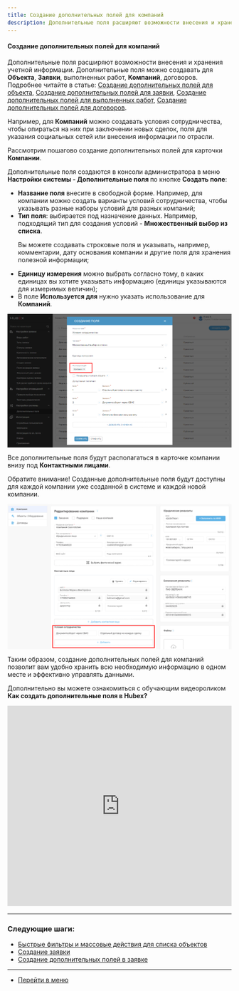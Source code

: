 ```yaml
---
title: Создание дополнительных полей для компаний
description: Дополнительные поля расширяют возможности внесения и хранения учетной информации. Дополнительные поля можно создавать для Объекта, Заявки, выполненных работ, Компаний, договоров. Например, для Компаний можно создавать условия сотрудничества, чтобы опираться на них при заключении новых сделок, поля для указания социальных сетей или внесения информации по отрасли.
---
```


#### Создание дополнительных полей для компаний
<html>
<meta charset="utf-8">
</html>
<body>
  <p>Дополнительные поля расширяют возможности внесения и хранения учетной информации. Дополнительные поля можно создавать
    для <strong>Объекта</strong>, <strong>Заявки</strong>, выполненных работ, <strong>Компаний</strong>, договоров. Подробнее читайте в статье: <a href="https://wiki.hubex.ru/docs/FAQ/RU/user/AdditionalObject.html">Создание дополнительных полей для объекта</a>,  <a href="https://wiki.hubex.ru/docs/FAQ/RU/user/AdditionalFields.html">Создание дополнительных полей для заявки</a>,  <a href="https://wiki.hubex.ru/docs/FAQ/RU/user/AdditionalFieldsWorks.html">Создание дополнительных полей для выполненных работ</a>, <a href="https://wiki.hubex.ru/docs/FAQ/RU/user/AdditionalFieldsContracts.html">Создание дополнительных полей для договоров</a>.</p>    

<p>Например, для <strong>Компаний</strong> можно создавать условия сотрудничества, чтобы опираться на них при заключении новых сделок, поля для указания социальных сетей или внесения информации по отрасли.</p>

<p>Рассмотрим пошагово создание дополнительных полей для карточки <strong>Компании</strong>.</p>
<p>Дополнительные поля создаются в консоли администратора в меню <strong>Настройки системы - Дополнительные поля </strong>по кнопке <strong>Создать поле</strong>:</p>
<ul>
<li><strong>Название поля</strong> внесите в свободной форме. Например, для компании можно создать варианты условий сотрудничества, чтобы указывать разные наборы условий для разных компаний;</li>
<li><strong>Тип поля</strong>: выбирается под назначение данных. Например, подходящий тип для создания условий - <strong>Множественный выбор из списка</strong>.
<p>Вы можете создавать строковые поля и указывать, например, комментарии, дату основания компании и другие поля для хранения полезной информации;</p>
</li>
<li><strong>Единицу измерения</strong> можно выбрать согласно тому, в каких единицах вы хотите указывать информацию (единицы указываются для измеримых величин);</li>
<li>В поле <strong>Используется для</strong> нужно указать использование для <strong>Компаний</strong>.</li>
</ul>

<p><div>
        <img style="margin: 0 auto; display: block; max-width: 100%;"
             src="/attachments/images/FAQ/USER/AdditionalFieldsCompany/AddFieldCompany0.jpg"/>
    </div></p>

<p>Все дополнительные поля будут располагаться в карточке компании внизу под <strong>Контактными лицами</strong>.</p>
<p>Обратите внимание! Созданные дополнительные поля будут доступны для каждой компании уже созданной в системе и каждой новой компании.</p>
<p><div>
        <img style="margin: 0 auto; display: block; max-width: 100%;"
             src="/attachments/images/FAQ/USER/AdditionalFieldsCompany/AddFieldCompany.jpg"/>
    </div></p>

<p>Таким образом, создание дополнительных полей для компаний позволит вам удобно хранить всю необходимую информацию в одном месте и эффективно управлять данными.</p>


<p>Дополнительно вы можете ознакомиться с обучающим видеороликом <strong>Как создать дополнительные поля в Hubex?</strong></p>

<iframe src="https://www.youtube.com/embed/1hRsaFz_sEQ" width="100%" height="450px" frameborder="0"
        allowfullscreen="allowfullscreen"></iframe>

</body>


___
### Следующие шаги:
- [Быстрые фильтры и массовые действия для списка объектов](./GroupActions.md)
- [Создание заявки](./CreatingTicket.md)
- [Создание дополнительных полей в заявке](./AdditionalFieldsOld.md)


___
- [Перейти в меню](http://wiki.hubex.ru)


